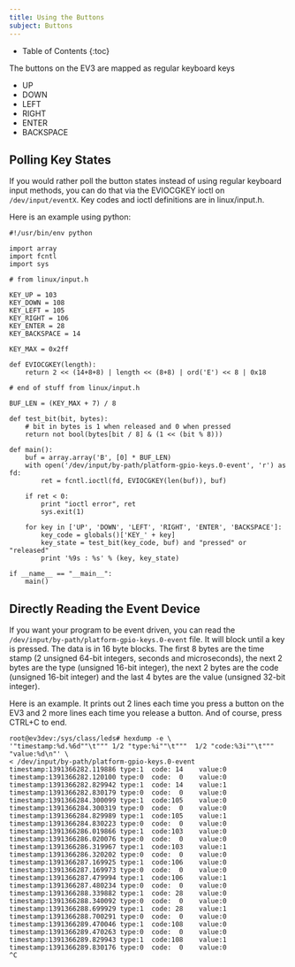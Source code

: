 ```yaml
---
title: Using the Buttons
subject: Buttons
---
```


* Table of Contents
{:toc}

The buttons on the EV3 are mapped as regular keyboard keys

* UP
* DOWN
* LEFT
* RIGHT
* ENTER
* BACKSPACE

## Polling Key States

If you would rather poll the button states instead of using regular keyboard input
methods, you can do that via the EVIOCGKEY ioctl on `/dev/input/eventX`.  Key codes
and ioctl definitions are in linux/input.h.

Here is an example using python:

    #!/usr/bin/env python
    
    import array
    import fcntl
    import sys
    
    # from linux/input.h
    
    KEY_UP = 103
    KEY_DOWN = 108
    KEY_LEFT = 105
    KEY_RIGHT = 106
    KEY_ENTER = 28
    KEY_BACKSPACE = 14
    
    KEY_MAX = 0x2ff
    
    def EVIOCGKEY(length):
        return 2 << (14+8+8) | length << (8+8) | ord('E') << 8 | 0x18
    
    # end of stuff from linux/input.h
    
    BUF_LEN = (KEY_MAX + 7) / 8
    
    def test_bit(bit, bytes):
        # bit in bytes is 1 when released and 0 when pressed
        return not bool(bytes[bit / 8] & (1 << (bit % 8)))
    
    def main():
        buf = array.array('B', [0] * BUF_LEN)
        with open('/dev/input/by-path/platform-gpio-keys.0-event', 'r') as fd:
            ret = fcntl.ioctl(fd, EVIOCGKEY(len(buf)), buf)
    
        if ret < 0:
            print "ioctl error", ret
            sys.exit(1)
    
        for key in ['UP', 'DOWN', 'LEFT', 'RIGHT', 'ENTER', 'BACKSPACE']:
            key_code = globals()['KEY_' + key]
            key_state = test_bit(key_code, buf) and "pressed" or "released"
            print '%9s : %s' % (key, key_state)
    
    if __name__ == "__main__":
        main()


## Directly Reading the Event Device

If you want your program to be event driven, you can read the
`/dev/input/by-path/platform-gpio-keys.0-event` file. It will block until a key
is pressed. The data is in 16 byte blocks. The first 8 bytes are the time stamp
(2 unsigned 64-bit integers, seconds and microseconds), the next 2 bytes are the
type (unsigned 16-bit integer), the next 2 bytes are the code (unsigned 16-bit
integer) and the last 4 bytes are the value (unsigned 32-bit integer).

Here is an example. It prints out 2 lines each time you press a button on the
EV3 and 2 more lines each time you release a button. And of course, press CTRL+C
to end.

    root@ev3dev:/sys/class/leds# hexdump -e \
    '"timestamp:%d.%6d""\t""" 1/2 "type:%i""\t"""  1/2 "code:%3i""\t"""  "value:%d\n"' \
    < /dev/input/by-path/platform-gpio-keys.0-event 
    timestamp:1391366282.119886 type:1  code: 14    value:0
    timestamp:1391366282.120100 type:0  code:  0    value:0
    timestamp:1391366282.829942 type:1  code: 14    value:1
    timestamp:1391366282.830179 type:0  code:  0    value:0
    timestamp:1391366284.300099 type:1  code:105    value:0
    timestamp:1391366284.300319 type:0  code:  0    value:0
    timestamp:1391366284.829989 type:1  code:105    value:1
    timestamp:1391366284.830223 type:0  code:  0    value:0
    timestamp:1391366286.019866 type:1  code:103    value:0
    timestamp:1391366286.020076 type:0  code:  0    value:0
    timestamp:1391366286.319967 type:1  code:103    value:1
    timestamp:1391366286.320202 type:0  code:  0    value:0
    timestamp:1391366287.169925 type:1  code:106    value:0
    timestamp:1391366287.169973 type:0  code:  0    value:0
    timestamp:1391366287.479994 type:1  code:106    value:1
    timestamp:1391366287.480234 type:0  code:  0    value:0
    timestamp:1391366288.339882 type:1  code: 28    value:0
    timestamp:1391366288.340092 type:0  code:  0    value:0
    timestamp:1391366288.699929 type:1  code: 28    value:1
    timestamp:1391366288.700291 type:0  code:  0    value:0
    timestamp:1391366289.470046 type:1  code:108    value:0
    timestamp:1391366289.470263 type:0  code:  0    value:0
    timestamp:1391366289.829943 type:1  code:108    value:1
    timestamp:1391366289.830176 type:0  code:  0    value:0
    ^C

